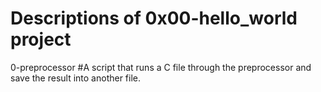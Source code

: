 # Descriptions of 0x00-hello_world project

0-preprocessor #A script that runs a C file through the preprocessor and save the result into another file.
